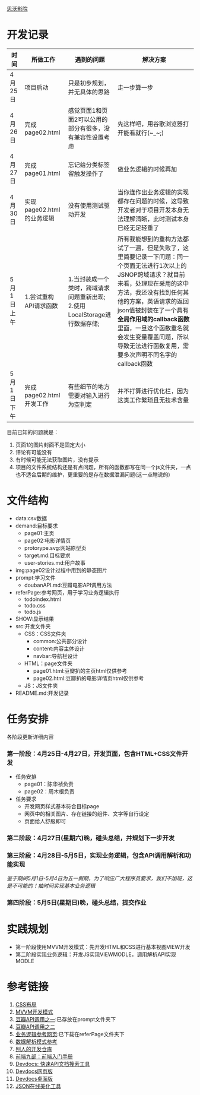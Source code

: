 [思沃影院](https://github.com/cofreshman/tw-movie-theater)
# 开发记录

| 时间 | 所做工作 | 遇到的问题 | 解决方案 |
| - | - | - | - |
| 4月25日| 项目启动 | 只是初步规划，并无具体的思路 | 走一步算一步 |
| 4月26日| 完成page02.html | 感觉页面1和页面2可以公用的部分有很多，没有兼容性设置考虑 | 先这样吧，用谷歌浏览器打开能看就行(~_~;) |
| 4月27日| 完成page01.html | 忘记给分类标签留触发操作了 | 做业务逻辑的时候再加 |
| 4月30日| 实现page02.html的业务逻辑 | 没有使用测试驱动开发 | 当你连作出业务逻辑的实现都存在问题的时候，这导致开发者对于项目开发本身无法理解清晰，此时测试本身已经无足轻重了 |
| 5月1日上午| 1.尝试重构API请求函数 | 1.当封装成一个类时，跨域请求问题重新出现;<br>2.使用LocalStorage进行数据存储;<br> | 所有我能想到的重构方法都试了一遍，但是失败了，这里简要记录一下问题：同一个页面无法进行1次以上的JSNOP跨域请求？就目前来看，处理现在采用的这中方法，我还没有找到任何其他的方案，英语请求的返回json值被封装在了一个具有**全局作用域的callback函数**里面，一旦这个函数重名就会发生变量覆盖问题，所以导致无法进行函数复用，需要多次声明不同名字的callback函数 |
| 5月1日下午| 完成page02.html开发工作 | 有些细节的地方需要对输入进行为空判定 | 并不打算进行优化栏，因为这类工作繁琐且无技术含量 |

目前已知的问题就是：
1. 页面1的图片封面不是固定大小
2. 评论有可能没有
3. 有时候可能无法获取图片，没有提示
4. 项目的文件系统结构还是有点问题，所有的函数都写在同一个js文件夹，一点也不适合后期的维护，更重要的是存在数据泄漏问题(这一点瞎说的)

# 文件结构
- data:csv数据
- demand:目标要求
    - page01:主页
    - page02:电影详情页
    - protorype.svg:网站原型页
    - target.md:目标要求
    - user-stories.md:用户故事
- img:page02设计过程中用到的静态图片
- prompt:学习文件
    - doubanAPI.md:豆瓣电影API调用方法
- referPage:参考网页，用于学习业务逻辑执行
    - todoindex.html
    - todo.css
    - todo.js
- SHOW:显示结果
- src:开发文件夹
    - CSS：CSS文件夹
        + common:公共部分设计
        + content:内容主体设计
        + navbar:导航栏设计
    - HTML：page文件夹
        - page01.html:豆瓣扒的主页html仅供参考
        - page02.html:豆瓣扒的电影详情页html仅供参考
    - JS：JS文件夹
- README.md:开发记录

# 任务安排
各阶段更新详细内容
### 第一阶段：4月25日-4月27日，开发页面，包含HTML+CSS文件开发 
- 任务安排
    - page01：陈华祯负责
    - page02：周木根负责
- 任务要求
    - 开发网页样式基本符合目标page
    - 网页中的相关图片、存在链接的组件、文字等自行设定
    - 页面给人舒服即可

### 第二阶段：4月27日(星期六)晚，碰头总结，并规划下一步开发

### 第三阶段：4月28日-5月5日，实现业务逻辑，包含API调用解析和功能实现
*鉴于期间5月1日-5月4日为五一假期，为了响应广大程序员要求，我们不加班，这是不可能的！抽时间实现基本业务逻辑*

### 第四阶段：5月5日(星期日)晚，碰头总结，提交作业

# 实践规划
- 第一阶段使用MVVM开发模式：先开发HTML和CSS进行基本视图VIEW开发
- 第二阶段实现业务逻辑：开发JS实现VIEWMODLE，调用解析API实现MODLE

# 参考链接

1. [CSS布局](https://www.yuque.com/fe9/basic/pdrpr8)
2. [MVVM开发模式](https://www.yuque.com/fe9/basic/ag975a)
3. [豆瓣API调用之一](./prompt/doubanAPI.md):已存放在prompt文件夹下
4. [豆瓣API调用之二](https://blog.csdn.net/hlx20080808/article/details/83274513)
5. [业务逻辑参考网页](http://www.todolist.cn/):已下载在referPage文件夹下
6. [数据解析模式参考](https://github.com/tws-practice/tw-movie-theater/blob/master/movies.csv)
7. [别人的开发仓库](https://github.com/tws-practice/tw-movie-theater/network/members)
8. [前端九部：前端入门手册](https://www.yuque.com/fe9/basic)
9. [Devdocs: 快速API文档搜索工具](https://www.yuque.com/fe9/basic/devdocs)
10. [Devdocs网页版](https://devdocs.io/)
11. [Devdocs桌面版](https://github.com/egoist/devdocs-desktop/releases)
12. [JSON在线美化工具](http://jsonviewer.stack.hu/)

